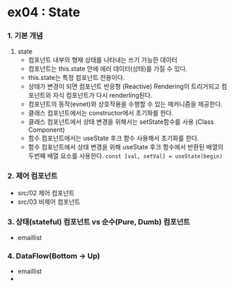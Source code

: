 # ex04 : State 
### 1. 기본 개념
1. state
    + 컴포넌트 내부의 형재 상태를 나타내는 쓰기 가능한 데이터
    + 컴포넌트는 this.state 안에 에러 데이터(상태)를 가질 수 있다. 
    + this.state는 특정 컴포넌트 전용이다.
    + 상태가 변경이 되면 컴포넌트 반응형 (Reactive) Rendering이 트리거되고 컴포넌트와 자식 컴포넌트가 다시 renderling된다. 
    + 컴포넌트의 동작(evnet)와 상호작용을 수행할 수 있는 매커니즘을 제공한다.
    + 클래스 컴포넌트에서는 constructor에서 초기화를 한다. 
    + 클래스 컴포넌트에서 상태 변경을 위해서는 setState함수를 사용 (Class Component)
    + 함수 컴포넌트에서는 useState 후크 함수 사용해서 초기화를 한다. 
    + 함수 컴포넌트에서 상태 변경을 위해 useState 후크 함수에서 반환된 배열의 두번째 배열 요소를 사용한다.
        ```const [val, setVal] = useState(begin)```
### 2. 제어 컴포넌트
+ src/02 제어 컴포넌트
+ src/03 비제어 컴포넌트
### 3. 상태(stateful) 컴포넌트 vs 순수(Pure, Dumb) 컴포넌트
+ emaillist
### 4. DataFlow(Bottom -> Up)
+ emaillist 
+ 
